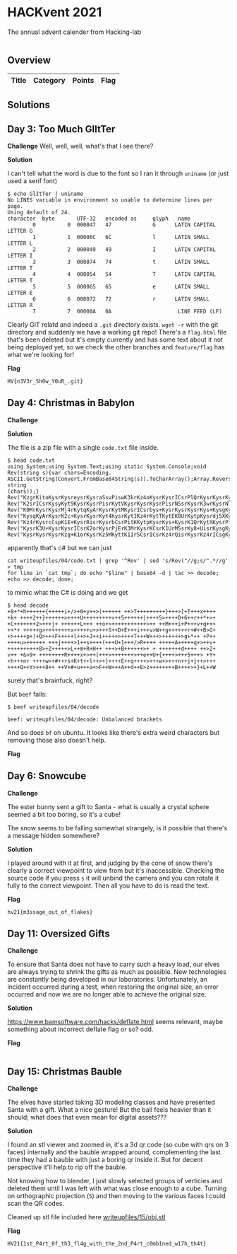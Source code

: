 # HACKvent 2021


The annual advent calender from Hacking-lab

![]()

## Overview


Title                                             | Category    | Points | Flag
------------------------------------------------- | ----------- | ------ | ------------------------------



## Solutions


##

## Day 3: Too Much GlItTer

**Challenge**
Well, well, well, what's that I see there?

**Solution**

I can't tell what the word is due to the font so I ran it through `uniname` (or just used a serif font)

```
$ echo GlItTer | uniname
No LINES variable in environment so unable to determine lines per page.
Using default of 24.
character  byte       UTF-32   encoded as     glyph   name
        0          0  000047   47             G      LATIN CAPITAL LETTER G
        1          1  00006C   6C             l      LATIN SMALL LETTER L
        2          2  000049   49             I      LATIN CAPITAL LETTER I
        3          3  000074   74             t      LATIN SMALL LETTER T
        4          4  000054   54             T      LATIN CAPITAL LETTER T
        5          5  000065   65             e      LATIN SMALL LETTER E
        6          6  000072   72             r      LATIN SMALL LETTER R
        7          7  00000A   0A                     LINE FEED (LF)
```

Clearly GIT relatd and indeed a `.git` directory exists. `wget -r` with the git directory and suddenly we have a working git repo! There's a `flag.html` file that's been deleted but it's empty currently and has some text about it not being deployed yet, so we check the other branches and `feature/flag` has what we're looking for!

**Flag**

```
HV{n3V3r_Sh0w_Y0uR_.git}
```


## Day 4: Christmas in Babylon

**Challenge**

**Solution**

The file is a zip file with a single `code.txt` file inside.

```
$ head code.txt
using System;using System.Text;using static System.Console;void Rev(string s){var chars=Encoding.
ASCII.GetString(Convert.FromBase64String(s)).ToCharArray();Array.Reverse(chars);WriteLine(new string
(chars));}
Rev("KzgrKitoKysrKysreysrKysraSsvPiswK3krKz4oKysrKysrICsrPlQrKysrKysrKyt9KysrPlsrVCsrK3grKysr");
Rev("K2srICsrKysyKyt9KysrKysrPisrKytVKysrKysrKysrPisrNSsrKysrK3wrKysrNT4rKysrRCs2KytyKysqKz4r");
Rev("K0MrKysrKysrMj4rKytqKyArKysrKytMKysrICsrbys+KysrKysrKysrKys+KysgKytNKysraStQKysrditxKys+");
Rev("KysqKyArKysrK2c+KysrKysrKyt4KysrKyt1Kz4rKytTKytEK0UrKytpKysrdj5XKytnKysrKysrcisjKytCPkcr");
Rev("Kz4rKysrcCspK1E+KysrRisrKysrbCsrPitKKytpKysrKys+KysrK1QrKytXKysrPisrKysrKz5nKyorKyArUCsr");
Rev("KysrK3U+KysrKysrICsrK2orKysrPjErK3MrKysrKCsrK1UrMSsrKy8+UisrKysgKysrKytBKysrKytxKz4rK3Yr");
Rev("KysrKysrKysrKzg+K1orKysrKz5MKyttK1IrSCsrICsrKz4rQisrKysrKz4rICsgKysrKysrK2QrKysrICsrPjIr");
```

apparently that's c# but we can just

```
cat writeupfiles/04/code.txt | grep '^Rev' | sed 's/Rev("//g;s/".*//g' > tmp
for line in `cat tmp`; do echo "$line" | base64 -d | tac >> decode; echo >> decode; done;
```

to mimic what the C# is doing and we get

```
$ head decode
+8+*+h++++++{+++++i+/>+0+y++>(++++++ ++>T+++++++++}+++>[+T+++x++++
+k+ ++++2++}++++++>++++U+++++++++>++5++++++|++++5>++++D+6++r++*+>+
+C+++++++2>+++j+ ++++++L+++ ++o+>+++++++++++>++ ++M+++i+P+++v+q++>
++*+ +++++g>++++++++x+++++u+>+++S++D+E+++i+++v>W++g++++++r+#++B>G+
+>++++p+)+Q>+++F+++++l++>+J++i+++++>++++T+++W+++>++++++>g+*++ +P++
++++u>++++++ +++j++++>1++s++++(+++U+1+++/>R++++ +++++A+++++q+>++v+
++++++++++8>+Z+++++>L++m+R+H++ +++>+B++++++>+ + +++++++d++++ ++>2+
v++ +&>9+ ++++++++R++++x+>++(+++>+++++++>++e++U+{++++>+++5+++> +Y+
+h+++n+ ++++w>+#+++s+K+t++l++>+}++++E++q++++>+++w+>+++n++j+j++>+++
++++Q++Y>+++8++ ++V+#+u+++a+>F++W+++A++d++E>z++++++++B++++>+}+L++W
```

surely that's brainfuck, right?

But `beef` fails:

```
$ beef writeupfiles/04/decode

beef: writeupfiles/04/decode: Unbalanced brackets
```

And so does `bf` on ubuntu. It looks like there's extra weird characters but removing those also doesn't help.



**Flag**


## Day 6: Snowcube

**Challenge**

The ester bunny sent a gift to Santa - what is usually a crystal sphere seemed a bit too boring, so it's a cube!

The snow seems to be falling somewhat strangely, is it possible that there's a message hidden somewhere?

**Solution**

I played around with it at first, and judging by the cone of snow there's clearly a correct viewpoint to view from but it's inaccessible. Checking the source code if you press `s` it will unbind the camera and you can rotate it fully to the correct viewpoint. Then all you have to do is read the text.

**Flag**

```
hv21{m3ssage_out_of_flakes}
```

## Day 11: Oversized Gifts

**Challenge**

To ensure that Santa does not have to carry such a heavy load, our elves are always trying to shrink the gifts as much as possible. New technologies are constantly being developed in our laboratories. Unfortunately, an incident occurred during a test, when restoring the original size, an error occurred and now we are no longer able to achieve the original size.

**Solution**

https://www.bamsoftware.com/hacks/deflate.html seems relevant, maybe something about incorrect deflate flag or so? odd.


**Flag**

```
```



## Day 15: Christmas Bauble

**Challenge**

The elves have started taking 3D modeling classes and have presented Santa with a gift. What a nice gesture! But the ball feels heavier than it should; what does that even mean for digital assets???

**Solution**

I found an stl viewer and zoomed in, it's a 3d qr code (so cube with qrs on 3 faces) internally and the bauble wrapped around, complementing the last time they had a bauble with just a boring qr inside it. But for decent perspective it'll help to rip off the bauble.

Not knowing how to blender, I just slowly selected groups of verticies and deleted them until I was left with what was close enough to a cube. Turning on orthographic projection (`5`) and then moving to the various faces I could scan the QR codes.

Cleaned up stl file included here [writeupfiles/15/obj.stl](writeupfiles/15/obj.stl)


**Flag**

```
HV21{1st_P4rt_0f_th3_fl4g_with_the_2nd_P4rt_c0mb1ned_w17h_th4t}
```

